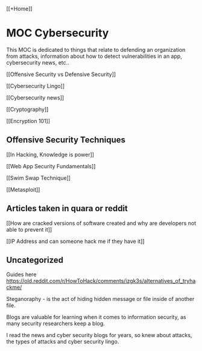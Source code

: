 [[+Home]]

# MOC Cybersecurity
This MOC is dedicated to things that relate to defending an organization from attacks, information about how to detect vulnerabilities in an app, cybersecurity news, etc..

[[Offensive Security vs Defensive Security]]


[[Cybersecurity Lingo]]


[[Cybersecurity news]]


[[Cryptography]]

[[Encryption 101]]


## Offensive Security Techniques

[[In Hacking, Knowledge is power]]


[[Web App Security Fundamentals]]


[[Swim Swap Technique]]


[[Metasploit]]



## Articles taken in quara or reddit

[[How are cracked versions of software created and why are developers not able to prevent it]]


[[IP Address and can someone hack me if they have it]]



## Uncategorized

Guides here
https://old.reddit.com/r/HowToHack/comments/izgk3s/alternatives_of_tryhackme/




Steganoraphy - is the act of hiding hidden message or file inside of another file. 


Blogs are valuable for learning when it comes to information security, 
as many security researchers keep a blog.


I read the news and cyber security blogs for years, so knew about attacks, the types of attacks and cyber security lingo.
